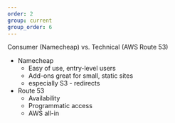 ```yaml
---
order: 2
group: current
group_order: 6
---
```


Consumer (Namecheap) vs. Technical (AWS Route 53)


* Namecheap
    * Easy of use, entry-level users
    * Add-ons great for small, static sites
	* especially S3 - redirects
* Route 53
    * Availability
    * Programmatic access
	* AWS all-in
